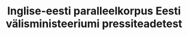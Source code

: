 ---
title: Inglise-eesti paralleelkorpus Eesti välisministeeriumi pressiteadetest
title_en: 'English-Estonian parallel corpus from press releases of Ministry of Foreign Affairs of Estonia'
notes: Inglise-eesti paralleelkorpus Eesti välisministeeriumi pressiteadetest
notes_en: 'English-Estonian parallel corpus from press releases of Ministry of Foreign Affairs of Estonia'
category:
  - Valitsus ja avalik sektor
category_en:
  - Government and Public Sector
resources:
  - name: Valisministeeriumi pressiteadete paralleelkorpus
    url: 'https://www.elrc-share.eu/repository/browse/english-estonian-parallel-corpus-from-press-releases-of-ministry-of-foreign-affairs-of-estonia/6d489a22b85811e9a7e100155d0267062934f54f1d284ba8b0b1a730cc755c82/'
    format: XML
    interactive: 'False'
license: OTHER
update_freq: 'http://purl.org/linked-data/sdmx/2009/code#freq-A'
organization: Valisministeerium
maintainer_name: ''
maintainer_email: ''
maintainer_phone: ''
date_issued: '21/03/2020'
date_modified: 2020/08/04
---